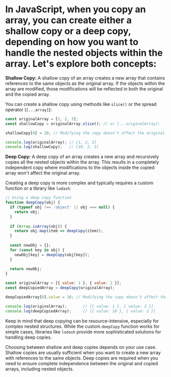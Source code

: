 # In JavaScript, when you copy an array, you can create either a shallow copy or a deep copy, depending on how you want to handle the nested objects within the array. Let's explore both concepts:

**Shallow Copy:**
A shallow copy of an array creates a new array that contains references to the same objects as the original array. If the objects within the array are modified, those modifications will be reflected in both the original and the copied array.

You can create a shallow copy using methods like `slice()` or the spread operator (`[...array]`):

```javascript
const originalArray = [1, 2, 3];
const shallowCopy = originalArray.slice(); // or [...originalArray];

shallowCopy[0] = 10; // Modifying the copy doesn't affect the original

console.log(originalArray); // [1, 2, 3]
console.log(shallowCopy);   // [10, 2, 3]
```

**Deep Copy:**
A deep copy of an array creates a new array and recursively copies all the nested objects within the array. This results in a completely independent copy where modifications to the objects inside the copied array won't affect the original array.

Creating a deep copy is more complex and typically requires a custom function or a library like `lodash`:

```javascript
// Using a deep copy function
function deepCopy(obj) {
  if (typeof obj !== 'object' || obj === null) {
    return obj;
  }
  
  if (Array.isArray(obj)) {
    return obj.map(item => deepCopy(item));
  }
  
  const newObj = {};
  for (const key in obj) {
    newObj[key] = deepCopy(obj[key]);
  }
  
  return newObj;
}

const originalArray = [{ value: 1 }, { value: 2 }];
const deepCopiedArray = deepCopy(originalArray);

deepCopiedArray[0].value = 10; // Modifying the copy doesn't affect the original

console.log(originalArray);       // [{ value: 1 }, { value: 2 }]
console.log(deepCopiedArray);     // [{ value: 10 }, { value: 2 }]
```

Keep in mind that deep copying can be resource-intensive, especially for complex nested structures. While the custom `deepCopy` function works for simple cases, libraries like `lodash` provide more sophisticated solutions for handling deep copies.

Choosing between shallow and deep copies depends on your use case. Shallow copies are usually sufficient when you want to create a new array with references to the same objects. Deep copies are required when you need to ensure complete independence between the original and copied arrays, including nested objects.
